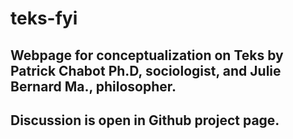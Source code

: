 # teks-fyi

## Webpage for conceptualization on Teks by Patrick Chabot Ph.D, sociologist, and Julie Bernard Ma., philosopher.

## Discussion is open in Github project page.
